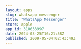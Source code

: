 ```yaml
---
layout: apps
slug: whatsapp-messenger
title: "WhatsApp Messenger"
store: apple
app_id: 310633997
date: 2024-03-25T16:21:58Z
published: 2009-05-04T02:43:49Z
---
```

